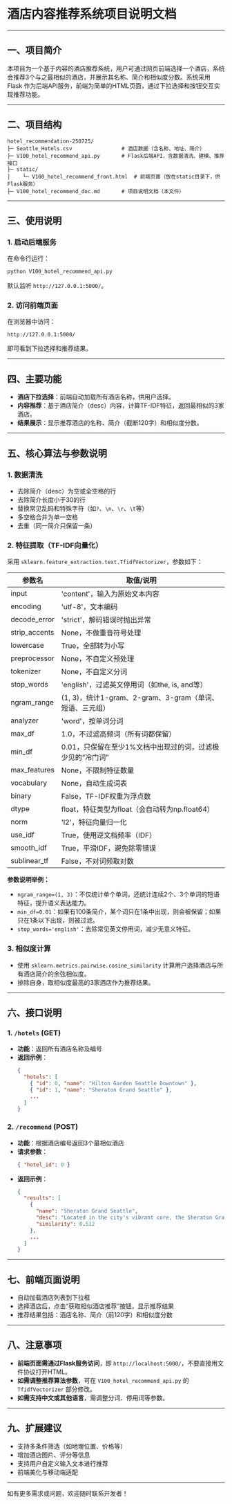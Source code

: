 # 酒店内容推荐系统项目说明文档

---

## 一、项目简介

本项目为一个基于内容的酒店推荐系统，用户可通过网页前端选择一个酒店，系统会推荐3个与之最相似的酒店，并展示其名称、简介和相似度分数。系统采用 Flask 作为后端API服务，前端为简单的HTML页面，通过下拉选择和按钮交互实现推荐功能。

---

## 二、项目结构

```
hotel_recommendation-250725/
├─ Seattle_Hotels.csv                # 酒店数据（含名称、地址、简介）
├─ V100_hotel_recommend_api.py       # Flask后端API，含数据清洗、建模、推荐接口
├─ static/
│    └─ V100_hotel_recommend_front.html  # 前端页面（放在static目录下，供Flask服务）
├─ V100_hotel_recommend_doc.md       # 项目说明文档（本文件）
```

---

## 三、使用说明

### 1. 启动后端服务

在命令行运行：

```bash
python V100_hotel_recommend_api.py
```

默认监听 `http://127.0.0.1:5000/`。

### 2. 访问前端页面

在浏览器中访问：

```
http://127.0.0.1:5000/
```

即可看到下拉选择和推荐结果。

---

## 四、主要功能

- **酒店下拉选择**：前端自动加载所有酒店名称，供用户选择。
- **内容推荐**：基于酒店简介（desc）内容，计算TF-IDF特征，返回最相似的3家酒店。
- **结果展示**：显示推荐酒店的名称、简介（截断120字）和相似度分数。

---

## 五、核心算法与参数说明

### 1. 数据清洗

- 去除简介（desc）为空或全空格的行
- 去除简介长度小于30的行
- 替换常见乱码和特殊字符（如`?`、`\n`、`\r`、`\t`等）
- 多空格合并为单一空格
- 去重（同一简介只保留一条）

### 2. 特征提取（TF-IDF向量化）

采用 `sklearn.feature_extraction.text.TfidfVectorizer`，参数如下：

| 参数名         | 取值/说明                                                                                   |
| -------------- | ------------------------------------------------------------------------------------------ |
| input          | 'content'，输入为原始文本内容                                                              |
| encoding       | 'utf-8'，文本编码                                                                          |
| decode_error   | 'strict'，解码错误时抛出异常                                                                |
| strip_accents  | None，不做重音符号处理                                                                     |
| lowercase      | True，全部转为小写                                                                          |
| preprocessor   | None，不自定义预处理                                                                        |
| tokenizer      | None，不自定义分词                                                                          |
| stop_words     | 'english'，过滤英文停用词（如the, is, and等）                                               |
| ngram_range    | (1, 3)，统计1-gram、2-gram、3-gram（单词、短语、三元组）                                    |
| analyzer       | 'word'，按单词分词                                                                         |
| max_df         | 1.0，不过滤高频词（所有词都保留）                                                           |
| min_df         | 0.01，只保留在至少1%文档中出现过的词，过滤极少见的“冷门词”                                  |
| max_features   | None，不限制特征数量                                                                        |
| vocabulary     | None，自动生成词表                                                                         |
| binary         | False，TF-IDF权重为浮点数                                                                  |
| dtype          | float，特征类型为float（会自动转为np.float64）                                              |
| norm           | 'l2'，特征向量归一化                                                                       |
| use_idf        | True，使用逆文档频率（IDF）                                                                |
| smooth_idf     | True，平滑IDF，避免除零错误                                                                |
| sublinear_tf   | False，不对词频取对数                                                                      |

**参数说明举例：**
- `ngram_range=(1, 3)`：不仅统计单个单词，还统计连续2个、3个单词的短语特征，提升语义表达能力。
- `min_df=0.01`：如果有100条简介，某个词只在1条中出现，则会被保留；如果只在1条以下出现，则被过滤。
- `stop_words='english'`：去除常见英文停用词，减少无意义特征。

### 3. 相似度计算

- 使用 `sklearn.metrics.pairwise.cosine_similarity` 计算用户选择酒店与所有酒店简介的余弦相似度。
- 排除自身，取相似度最高的3家酒店作为推荐结果。

---

## 六、接口说明

### 1. `/hotels`  (GET)

- **功能**：返回所有酒店名称及编号
- **返回示例**：
  ```json
  {
    "hotels": [
      { "id": 0, "name": "Hilton Garden Seattle Downtown" },
      { "id": 1, "name": "Sheraton Grand Seattle" },
      ...
    ]
  }
  ```

### 2. `/recommend` (POST)

- **功能**：根据酒店编号返回3个最相似酒店
- **请求参数**：
  ```json
  { "hotel_id": 0 }
  ```
- **返回示例**：
  ```json
  {
    "results": [
      {
        "name": "Sheraton Grand Seattle",
        "desc": "Located in the city's vibrant core, the Sheraton Grand Seattle provides ...",
        "similarity": 0.512
      },
      ...
    ]
  }
  ```

---

## 七、前端页面说明

- 自动加载酒店列表到下拉框
- 选择酒店后，点击“获取相似酒店推荐”按钮，显示推荐结果
- 推荐结果包括：酒店名称、简介（前120字）和相似度分数

---

## 八、注意事项

- **前端页面需通过Flask服务访问**，即 `http://localhost:5000/`，不要直接用文件协议打开HTML。
- **如需调整推荐算法参数**，可在 `V100_hotel_recommend_api.py` 的 `TfidfVectorizer` 部分修改。
- **如需支持中文或其他语言**，需调整分词、停用词等参数。

---

## 九、扩展建议

- 支持多条件筛选（如地理位置、价格等）
- 增加酒店图片、评分等信息
- 支持用户自定义输入文本进行推荐
- 前端美化与移动端适配

---

如有更多需求或问题，欢迎随时联系开发者！
